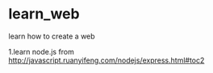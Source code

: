 # learn_web
learn how to create a web


1.learn node.js from http://javascript.ruanyifeng.com/nodejs/express.html#toc2
